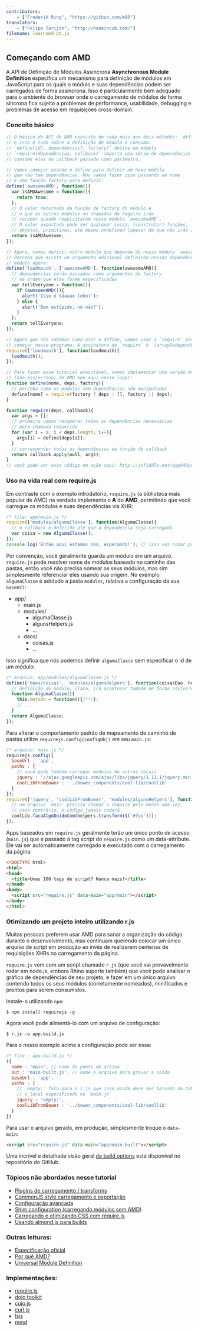 ```yaml
---
contributors:
    - ["Frederik Ring", "https://github.com/m90"]
translators:
    - ["Felipe Tarijon", "http://nanoincub.com/"]
filename: learnamd-pt.js
---
```


## Começando com AMD

A API de Definição de Módulos Assíncrona **Asynchronous Module Definition** 
especifica um mecanismo para definição de módulos em JavaScript para os quais o
módulo e suas dependências podem ser carregados de forma assíncrona. Isso é
particularmente bem adequado para o ambiente do browser onde o carregamento de
módulos de forma síncrona fica sujeito a problemas de performance, usabilidade,
debugging e problemas de acesso em requisições cross-domain.

### Conceito básico

```javascript
// O básico da API de AMD consiste de nada mais que dois métodos: `define` e `require`
// e isso é tudo sobre a definição de módulo e consumo:
// `define(id?, dependências?, factory)` define um módulo
// `require(dependências, callback)` importa uma série de dependências e
// consome elas no callback passado como parâmetro.

// Vamos começar usando o define para definir um novo módulo
// que não tem dependências. Nós vamos fazer isso passando um nome
// e uma função factory para definir:
define('awesomeAMD', function(){
  var isAMDAwesome = function(){
    return true;
  };
  // O valor retornado da função de factory do módulo é
  // o que os outros módulos ou chamadas de require irão
  // receber quando requisitarem nosso módulo `awesomeAMD`.
  // O valor exportado pode ser qualquer coisa, (construtor) funções,
  // objetos, primitives, até mesmo undefined (apesar de que não irão ajudar muito).
  return isAMDAwesome;
});

// Agora, vamos definir outro módulo que depende do nosso módulo `awesomeAMD`.
// Perceba que existe um argumento adicional definindo nossas dependências do
// módulo agora:
define('loudmouth', ['awesomeAMD'], function(awesomeAMD){
  // dependências serão passadas como argumentos da factory
  // na ordem que elas forem especificadas
  var tellEveryone = function(){
    if (awesomeAMD()){
      alert('Isso é tãaaao loko!');
    } else {
      alert('Bem estúpido, né não?');
    }
  };
  return tellEveryone;
});

// Agora que nós sabemos como usar o define, vamos usar o `require` para
// começar nosso programa. A assinatura do `require` é `(arrayDedependências, callback)`.
require(['loudmouth'], function(loudmouth){
  loudmouth();
});

// Para fazer esse tutorial executável, vamos implementar uma versão muito básica
// (não-assíncrona) de AMD bem aqui nesse lugar:
function define(nome, deps, factory){
  // perceba como os módulos sem dependências são manipulados
  define[nome] = require(factory ? deps : [], factory || deps);
}

function require(deps, callback){
  var args = [];
  // primeiro vamos recuperar todas as dependências necessárias
  // pela chamada requerida
  for (var i = 0; i < deps.length; i++){
    args[i] = define[deps[i]];
  }
  // corresponder todas as dependências da função de callback
  return callback.apply(null, args);
}
// você pode ver esse código em ação aqui: http://jsfiddle.net/qap949pd/
```

### Uso na vida real com require.js

Em contraste com o exemplo introdutório, `require.js` (a biblioteca mais popular de AMD) na verdade implementa o **A** do **AMD**, permitindo que você carregue os módulos e suas
dependências via XHR:

```javascript
/* file: app/main.js */
require(['modules/algumaClasse'], function(AlgumaClasse){
  // o callback é deferido até que a dependencia seja carregada
  var coisa = new AlgumaClasse();
});
console.log('Então aqui estamos nós, esperando!'); // isso vai rodar primeiro
```

Por convenção, você geralmente guarda um módulo em um arquivo. `require.js` pode resolver nome de módulos baseado no caminho das pastas, então você não precisa nomear os seus módulos, mas sim simplesmente referenciar eles usando sua origem. No exemplo `algumaClasse` é adotado a pasta `modules`, relativa a configuração da sua `baseUrl`:

* app/
  * main.js
  * modules/
    * algumaClasse.js
    * algunsHelpers.js
    * ...
  * daos/
    * coisas.js
    * ...

Isso significa que nós podemos definir `algumaClasse` sem especificar o id de um módulo:

```javascript
/* arquivo: app/modules/algumaClasse.js */
define(['daos/coisas', 'modules/algunsHelpers'], function(coisasDao, helpers){
  // definição de módulo, claro, irá acontecer também de forma assíncrona
  function AlgumaClasse(){
    this.metodo = function(){/**/};
    // ...
  }
  return AlgumaClasse;
});
```

Para alterar o comportamento padrão de mapeamento de caminho de pastas utilize
`requirejs.config(configObj)` em seu `main.js`:

```javascript
/* arquivo: main.js */
requirejs.config({
  baseUrl : 'app',
  paths : {
    // você pode também carregar módulos de outros locais
    jquery : '//ajax.googleapis.com/ajax/libs/jquery/1.11.1/jquery.min',
    coolLibFromBower : '../bower_components/cool-lib/coollib'
  }
});
require(['jquery', 'coolLibFromBower', 'modules/algunsHelpers'], function($, coolLib, helpers){
  // um arquivo `main` precisa chamar o require pelo menos uma vez,
  // caso contrário, o código jamais rodará
  coolLib.facaAlgoDoidoCom(helpers.transform($('#foo')));
});
```

Apps baseados em `require.js` geralmente terão um único ponto de acesso (`main.js`) que é passado à tag script do `require.js` como um data-attribute. Ele vai ser automaticamente carregado e executado com o carregamento da página:

```html
<!DOCTYPE html>
<html>
<head>
  <title>Umas 100 tags de script? Nunca mais!</title>
</head>
<body>
  <script src="require.js" data-main="app/main"></script>
</body>
</html>
```

### Otimizando um projeto inteiro utilizando r.js

Muitas pessoas preferem usar AMD para sanar a organização do código durante o desenvolvimento, mas continuam querendo colocar um único arquivo de script em produção ao invés de realizarem centenas de requisições XHRs no carregamento da página.

`require.js` vem com um script chamado `r.js` (que você vai provavelmente rodar em node.js, embora Rhino suporte também) que você pode analisar o gráfico de dependências de seu projeto, e fazer em um único arquivo contendo todos os seus módulos (corretamente nomeados), minificados e prontos para serem consumidos.

Instale-o utilizando `npm`:

```shell
$ npm install requirejs -g
```

Agora você pode alimentá-lo com um arquivo de configuração:

```shell
$ r.js -o app.build.js
```

Para o nosso exemplo acima a configuração pode ser essa:

```javascript
/* file : app.build.js */
({
  name : 'main', // nome do ponto de acesso
  out : 'main-built.js', // nome o arquivo para gravar a saída
  baseUrl : 'app',
  paths : {
    // `empty:` fala para o r.js que isso ainda deve ser baixado da CDN, usando
    // o local especificado no `main.js`
    jquery : 'empty:',
    coolLibFromBower : '../bower_components/cool-lib/coollib'
  }
})
```

Para usar o arquivo gerado, em produção, simplesmente troque o `data-main`:

```html
<script src="require.js" data-main="app/main-built"></script>
```

Uma incrível e detalhada visão geral [de build options](https://github.com/jrburke/r.js/blob/master/build/example.build.js) está disponível no repositório do GitHub.

### Tópicos não abordados nesse tutorial
* [Plugins de carregamento / transforms](http://requirejs.org/docs/plugins.html)
* [CommonJS style carregamento e exportação](http://requirejs.org/docs/commonjs.html)
* [Configuração avançada](http://requirejs.org/docs/api.html#config)
* [Shim configuration (carregando módulos sem AMD)](http://requirejs.org/docs/api.html#config-shim)
* [Carregando e otimizando CSS com require.js](http://requirejs.org/docs/optimization.html#onecss)
* [Usando almond.js para builds](https://github.com/jrburke/almond)

### Outras leituras:

* [Especificação oficial](https://github.com/amdjs/amdjs-api/wiki/AMD)
* [Por quê AMD?](http://requirejs.org/docs/whyamd.html)
* [Universal Module Definition](https://github.com/umdjs/umd)

### Implementações:

* [require.js](http://requirejs.org)
* [dojo toolkit](http://dojotoolkit.org/documentation/tutorials/1.9/modules/)
* [cujo.js](http://cujojs.com/)
* [curl.js](https://github.com/cujojs/curl)
* [lsjs](https://github.com/zazl/lsjs)
* [mmd](https://github.com/alexlawrence/mmd)
